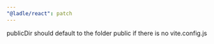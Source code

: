 ```yaml
---
"@ladle/react": patch
---
```


publicDir should default to the folder public if there is no vite.config.js
